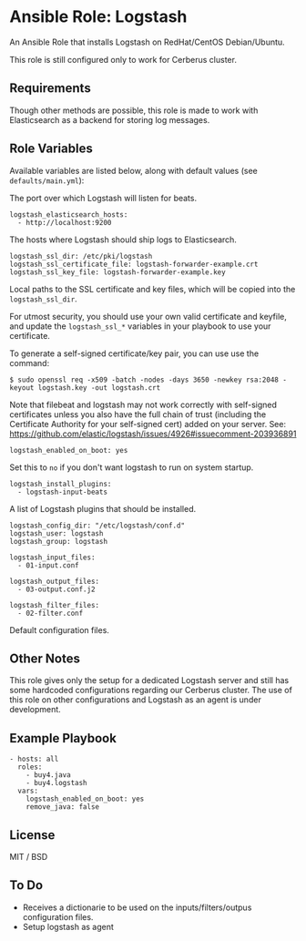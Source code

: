 # Ansible Role: Logstash

An Ansible Role that installs Logstash on RedHat/CentOS Debian/Ubuntu.

This role is still configured only to work for Cerberus cluster.

## Requirements

Though other methods are possible, this role is made to work with Elasticsearch as a backend for storing log messages.

## Role Variables

Available variables are listed below, along with default values (see `defaults/main.yml`):

The port over which Logstash will listen for beats.

    logstash_elasticsearch_hosts:
      - http://localhost:9200

The hosts where Logstash should ship logs to Elasticsearch.

    logstash_ssl_dir: /etc/pki/logstash
    logstash_ssl_certificate_file: logstash-forwarder-example.crt
    logstash_ssl_key_file: logstash-forwarder-example.key

Local paths to the SSL certificate and key files, which will be copied into the `logstash_ssl_dir`.

For utmost security, you should use your own valid certificate and keyfile, and update the `logstash_ssl_*` variables in your playbook to use your certificate.

To generate a self-signed certificate/key pair, you can use use the command:

    $ sudo openssl req -x509 -batch -nodes -days 3650 -newkey rsa:2048 -keyout logstash.key -out logstash.crt

Note that filebeat and logstash may not work correctly with self-signed certificates unless you also have the full chain of trust (including the Certificate Authority for your self-signed cert) added on your server. See: https://github.com/elastic/logstash/issues/4926#issuecomment-203936891

    logstash_enabled_on_boot: yes

Set this to `no` if you don't want logstash to run on system startup.

    logstash_install_plugins:
      - logstash-input-beats

A list of Logstash plugins that should be installed.

    logstash_config_dir: "/etc/logstash/conf.d"
    logstash_user: logstash
    logstash_group: logstash

    logstash_input_files:
      - 01-input.conf

    logstash_output_files:
      - 03-output.conf.j2

    logstash_filter_files:
      - 02-filter.conf

Default configuration files.

## Other Notes
This role gives only the setup for a dedicated Logstash server and still has some hardcoded configurations regarding our Cerberus cluster. The use of this role on other configurations and Logstash as an agent is under development.

## Example Playbook

    - hosts: all
      roles:
        - buy4.java
        - buy4.logstash
      vars:
        logstash_enabled_on_boot: yes
        remove_java: false

## License

MIT / BSD

## To Do

  - Receives a dictionarie to be used on the inputs/filters/outpus configuration files.
  - Setup logstash as agent

